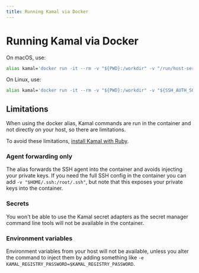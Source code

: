 ```yaml
---
title: Running Kamal via Docker
---
```


# Running Kamal via Docker

On macOS, use:

```sh
alias kamal='docker run -it --rm -v "${PWD}:/workdir" -v "/run/host-services/ssh-auth.sock:/run/host-services/ssh-auth.sock" -e SSH_AUTH_SOCK="/run/host-services/ssh-auth.sock" -v /var/run/docker.sock:/var/run/docker.sock ghcr.io/basecamp/kamal:latest'
```

On Linux, use:

```sh
alias kamal='docker run -it --rm -v "${PWD}:/workdir" -v "${SSH_AUTH_SOCK}:/ssh-agent" -v /var/run/docker.sock:/var/run/docker.sock -e "SSH_AUTH_SOCK=/ssh-agent" ghcr.io/basecamp/kamal:latest'
```

## Limitations

When using the docker alias, Kamal commands are run in the container and not directly on your host, so there are limitations.

To avoid these limitations, [install Kamal with Ruby](..).

### Agent forwarding only

The alias forwards the SSH agent into the container and avoids injecting your private keys. If you need the full SSH config in the container you can add `-v "$HOME/.ssh:/root/.ssh"`, but note that this exposes your private keys into the container.

### Secrets

You won't be able to use the Kamal secret adapters as the secret manager command line tools will not be available in the container.

### Environment variables

Environment variables from your host will not be available, unless you alter the command to inject them by adding something like `-e KAMAL_REGISTRY_PASSWORD=$KAMAL_REGISTRY_PASSWORD`.


